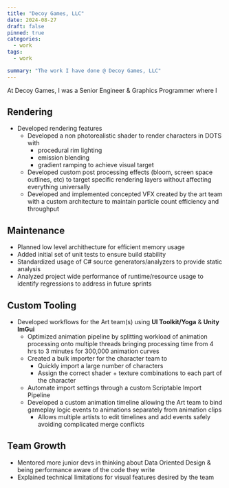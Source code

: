 ```yaml
---
title: "Decoy Games, LLC"
date: 2024-08-27
draft: false
pinned: true
categories:
  - work
tags:
  - work

summary: "The work I have done @ Decoy Games, LLC"
---
```


At Decoy Games, I was a Senior Engineer & Graphics Programmer where I

## Rendering
* Developed rendering features
    * Developed a non photorealistic shader to render characters in DOTS with 
        * procedural rim lighting
        * emission blending
        * gradient ramping to achieve visual target
    * Developed custom post processing effects (bloom, screen space outlines, etc) to target specific rendering layers without affecting everything universally
    * Developed and implemented concepted VFX created by the art team with a custom architecture to maintain particle count efficiency and throughput

## Maintenance
* Planned low level archithecture for efficient memory usage 
* Added initial set of unit tests to ensure build stability
* Standardized usage of C# source generators/analyzers to provide static analysis
* Analyzed project wide performance of runtime/resource usage to identify regressions to address in future sprints

## Custom Tooling
* Developed workflows for the Art team(s) using **UI Toolkit/Yoga** & **Unity ImGui**
    * Optimized animation pipeline by splitting workload of animation processing onto multiple threads bringing processing time from 4 hrs to 3 minutes for 300,000 animation curves
    * Created a bulk importer for the character team to
        * Quickly import a large number of characters
        * Assign the correct shader + texture combinations to each part of the character
    * Automate import settings through a custom Scriptable Import Pipeline
    * Developed a custom animation timeline allowing the Art team to bind gameplay logic events to animations separately from animation clips
        * Allows multiple artists to edit timelines and add events safely avoiding complicated merge conflicts

## Team Growth
* Mentored more junior devs in thinking about Data Oriented Design & being performance aware of the code they write
* Explained technical limitations for visual features desired by the team
